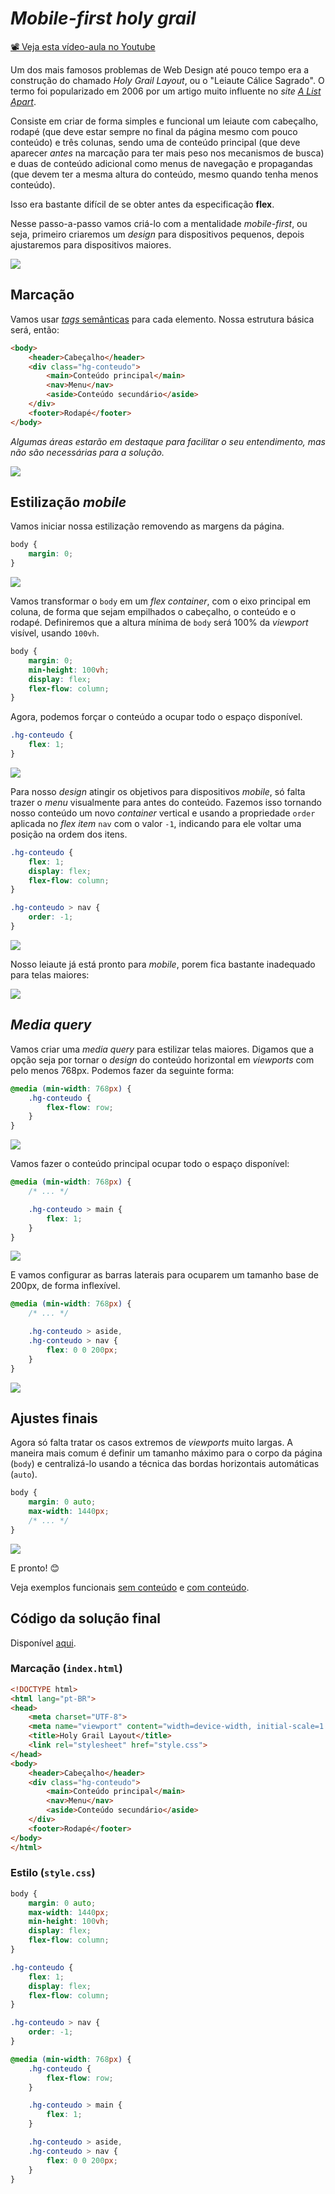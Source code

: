 # _Mobile-first holy grail_

[📽 Veja esta vídeo-aula no Youtube](https://youtu.be/K39Pnhg99Nk)

Um dos mais famosos problemas de Web Design até pouco tempo era a construção do chamado _Holy Grail Layout_, ou o "Leiaute Cálice Sagrado". O termo foi popularizado em 2006 por um artigo muito influente no _site_ [_A List Apart_](https://alistapart.com/article/holygrail/).

Consiste em criar de forma simples e funcional um leiaute com cabeçalho, rodapé (que deve estar sempre no final da página mesmo com pouco conteúdo) e três colunas, sendo uma de conteúdo principal (que deve aparecer _antes_ na marcação para ter mais peso nos mecanismos de busca) e duas de conteúdo adicional como menus de navegação e propagandas (que devem ter a mesma altura do conteúdo, mesmo quando tenha menos conteúdo).

Isso era bastante difícil de se obter antes da especificação **flex**.

Nesse passo-a-passo vamos criá-lo com a mentalidade _mobile-first_, ou seja, primeiro criaremos um _design_ para dispositivos pequenos, depois ajustaremos para dispositivos maiores.

![](000101.png)

## Marcação

Vamos usar [_tags_ semânticas](leiaute.md#elementos-html-sem%C3%A2nticos) para cada elemento. Nossa estrutura básica será, então:

```html
<body>
    <header>Cabeçalho</header>
    <div class="hg-conteudo">
        <main>Conteúdo principal</main>
        <nav>Menu</nav>
        <aside>Conteúdo secundário</aside>
    </div>
    <footer>Rodapé</footer>
</body>
```

_Algumas áreas estarão em destaque para facilitar o seu entendimento, mas não são necessárias para a solução._

![](000090.png)

## Estilização _mobile_

Vamos iniciar nossa estilização removendo as margens da página.

```css
body {
    margin: 0;
}
```

![](000091.png)

Vamos transformar o `body` em um _flex container_, com o eixo principal em coluna, de forma que sejam empilhados o cabeçalho, o conteúdo e o rodapé. Definiremos que a altura mínima de `body` será 100% da _viewport_ visível, usando `100vh`.

```css
body {
    margin: 0;
    min-height: 100vh;
    display: flex;
    flex-flow: column;
}
```

Agora, podemos forçar o conteúdo a ocupar todo o espaço disponível.

```css
.hg-conteudo {
    flex: 1;
}
```

![](000092.png)

Para nosso _design_ atingir os objetivos para dispositivos _mobile_, só falta trazer o _menu_ visualmente para antes do conteúdo. Fazemos isso tornando nosso conteúdo um novo _container_ vertical e usando a propriedade `order` aplicada no _flex item_ `nav` com o valor `-1`, indicando para ele voltar uma posição na ordem dos itens.

```css
.hg-conteudo {
    flex: 1;
    display: flex;
    flex-flow: column;
}

.hg-conteudo > nav {
    order: -1;
}
```

![](000093.png)

Nosso leiaute já está pronto para _mobile_, porem fica bastante inadequado para telas maiores:

![](000094.png)

## _Media query_

Vamos criar uma _media query_ para estilizar telas maiores. Digamos que a opção seja por tornar o _design_ do conteúdo horizontal em _viewports_ com pelo menos 768px. Podemos fazer da seguinte forma:

```css
@media (min-width: 768px) {
    .hg-conteudo {
        flex-flow: row;
    }    
}
```

![](000095.gif)

Vamos fazer o conteúdo principal ocupar todo o espaço disponível:

```css
@media (min-width: 768px) {
    /* ... */

    .hg-conteudo > main {
        flex: 1;
    }
}
```

![](000096.gif)

E vamos configurar as barras laterais para ocuparem um tamanho base de 200px, de forma inflexível.

```css
@media (min-width: 768px) {
    /* ... */

    .hg-conteudo > aside,
    .hg-conteudo > nav {
        flex: 0 0 200px;
    }
}
```

![](000097.gif)

## Ajustes finais

Agora só falta tratar os casos extremos de _viewports_ muito largas. A maneira mais comum é definir um tamanho máximo para o corpo da página (`body`) e centralizá-lo usando a técnica das bordas horizontais automáticas (`auto`).

```css
body {
    margin: 0 auto;
    max-width: 1440px;
    /* ... */
}
```

![](000098.gif)

E pronto! 😊

Veja exemplos funcionais [sem conteúdo](https://ermogenes.github.io/holy-grail-layout/) e [com conteúdo](https://ermogenes.github.io/holy-grail-layout/index-conteudo.html).

## Código da solução final

Disponível [aqui](https://github.com/ermogenes/holy-grail-layout/).

### Marcação (`index.html`)

```html
<!DOCTYPE html>
<html lang="pt-BR">
<head>
    <meta charset="UTF-8">
    <meta name="viewport" content="width=device-width, initial-scale=1.0">
    <title>Holy Grail Layout</title>
    <link rel="stylesheet" href="style.css">
</head>
<body>
    <header>Cabeçalho</header>
    <div class="hg-conteudo">
        <main>Conteúdo principal</main>
        <nav>Menu</nav>
        <aside>Conteúdo secundário</aside>
    </div>
    <footer>Rodapé</footer>
</body>
</html>
```

### Estilo (`style.css`)

```css
body {
    margin: 0 auto;
    max-width: 1440px;
    min-height: 100vh;
    display: flex;
    flex-flow: column;
}

.hg-conteudo {
    flex: 1;
    display: flex;
    flex-flow: column;
}

.hg-conteudo > nav {
    order: -1;
}

@media (min-width: 768px) {
    .hg-conteudo {
        flex-flow: row;
    }

    .hg-conteudo > main {
        flex: 1;
    }

    .hg-conteudo > aside,
    .hg-conteudo > nav {
        flex: 0 0 200px;
    }
}
```
